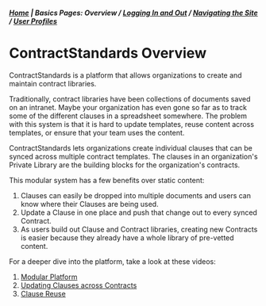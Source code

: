 ##### [Home](README.md) | **Basics Pages:** Overview / [Logging In and Out](Login.md) / [Navigating the Site](Published_View_Navigation.md) / [User Profiles](User_Profile.md)

# ContractStandards Overview

ContractStandards is a platform that allows organizations to create and maintain contract libraries. 

Traditionally, contract libraries have been collections of documents saved on an intranet. Maybe your organization has even gone so far as to track some of the different clauses in a spreadsheet somewhere. The problem with this system is that it is hard to update templates, reuse content across templates, or ensure that your team uses the content.

ContractStandards lets organizations create individual clauses that can be synced across multiple contract templates. The clauses in an organization's Private Library are the building blocks for the organization's contracts.

This modular system has a few benefits over static content:

1. Clauses can easily be dropped into multiple documents and users can know where their Clauses are being used.
2. Update a Clause in one place and push that change out to every synced Contract.
3. As users build out Clause and Contract libraries, creating new Contracts is easier because they already have a whole library of pre-vetted content.

For a deeper dive into the platform, take a look at these videos:

1. [Modular Platform](https://youtu.be/eFFJ9U7Vt_0)
2. [Updating Clauses across Contracts](https://youtu.be/UF6fWDp4kJs)
3. [Clause Reuse](https://youtu.be/xd5aHNJ6nWc)

